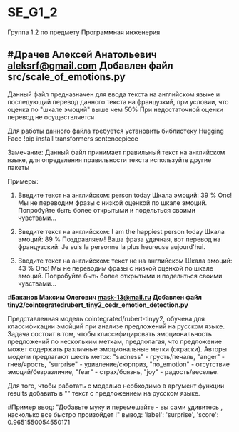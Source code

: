 # SE_G1_2
Группа 1.2 по предмету Программная инженерия

#Драчев Алексей Анатольевич aleksrf@gmail.com
Добавлен файл src/scale_of_emotions.py
---------------------------------------
Данный файл предназначен для ввода текста на английском языке и 
последующий перевод данного текста на французкий, при условии, что оценка по "шкале эмоций" выше чем 50%
При недостаточной оценки перевод не осуществляется

Для работы данного файла требуется установить библиотеку Hugging Face
!pip install transformers sentencepiece

Замечание: Данный файл принимает правильный текст на английском языке, для определения правильности текста используйте другие пакеты

Примеры:
1) Введите текст на английском: person today
Шкала эмоций: 39 %
Опс! Мы не переводим фразы с низкой оценкой по шкале эмоций. Попробуйте быть более открытыми и подельться своими чувствами...

2) Введите текст на английском: I am the happiest person today
Шкала эмоций: 89 %
Поздравляем! Ваша фраза удачная, вот перевод на французский:
Je suis la personne la plus heureuse aujourd'hui.

3) Введите текст на английском: текст не на английском
Шкала эмоций: 43 %
Опс! Мы не переводим фразы с низкой оценкой по шкале эмоций. Попробуйте быть более открытыми и подельться своими чувствами...

#**Баканов Максим Олегович mask-13@mail.ru Добавлен файл tiny2/cointegratedrubert_tiny2_cedr_emotion_detection.py**

Представленная модель cointegrated/rubert-tinyy2, обучена для классификации эмойций при анализе предложений на русском языке. 
Задача состоит в том, чтобы классифицировать эмоциональность предложений по нескольким меткам, предполагая, что предложение может содержать различные эмоциональные метки (окраски).
Авторы модели предлагают шесть меток: "sadness" - грусть/печаль, "anger" - гнев/ярость, "surprise" - удивление/сюрприз, "no_emotion" - отсутствие эмоций/безразличие, "fear" - страх/боязнь, "joy" - радость/веселье.

Для того, чтобы работать с моделью необходимо в аргумент функции results добавить в "" текст с предложением на русском языке.

#Пример
ввод: "Добавьте муку и перемешайте - вы сами удивитесь , насколько все быстро произойдет !"
вывод: 'label': 'surprise', 'score': 0.9651550054550171

